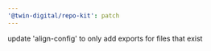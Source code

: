 ```yaml
---
'@twin-digital/repo-kit': patch
---
```


update 'align-config' to only add exports for files that exist
